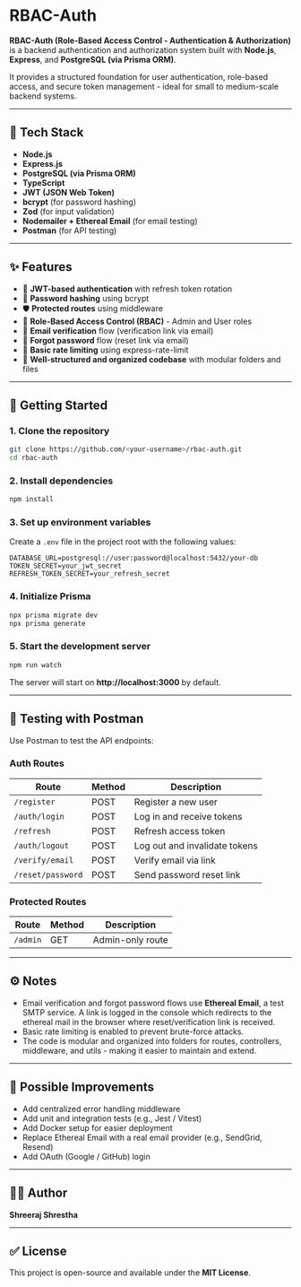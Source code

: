 # RBAC-Auth

**RBAC-Auth (Role-Based Access Control - Authentication & Authorization)** is a backend authentication and authorization system built with **Node.js**, **Express**, and **PostgreSQL (via Prisma ORM)**.

It provides a structured foundation for user authentication, role-based access, and secure token management - ideal for small to medium-scale backend systems.

---

## 🧠 Tech Stack

- **Node.js**
- **Express.js**
- **PostgreSQL (via Prisma ORM)**
- **TypeScript**
- **JWT (JSON Web Token)**
- **bcrypt** (for password hashing)
- **Zod** (for input validation)
- **Nodemailer + Ethereal Email** (for email testing)
- **Postman** (for API testing)

---

## ✨ Features

- 🔐 **JWT-based authentication** with refresh token rotation  
- 🧂 **Password hashing** using bcrypt  
- 🛡️ **Protected routes** using middleware  
- 🧩 **Role-Based Access Control (RBAC)** - Admin and User roles  
- 📧 **Email verification** flow (verification link via email)  
- 🔑 **Forgot password** flow (reset link via email)  
- 🚦 **Basic rate limiting** using express-rate-limit  
- 📁 **Well-structured and organized codebase** with modular folders and files  

---

## 🚀 Getting Started

### 1. Clone the repository
```bash
git clone https://github.com/<your-username>/rbac-auth.git
cd rbac-auth
```

### 2. Install dependencies
```bash
npm install
```

### 3. Set up environment variables

Create a `.env` file in the project root with the following values:

```env
DATABASE_URL=postgresql://user:password@localhost:5432/your-db
TOKEN_SECRET=your_jwt_secret
REFRESH_TOKEN_SECRET=your_refresh_secret
```

### 4. Initialize Prisma
```bash
npx prisma migrate dev
npx prisma generate
```

### 5. Start the development server
```bash
npm run watch
```

The server will start on **http://localhost:3000** by default.

---

## 🧪 Testing with Postman

Use Postman to test the API endpoints:

### Auth Routes

| Route | Method | Description |
|--------|---------|-------------|
| `/register` | POST | Register a new user |
| `/auth/login` | POST | Log in and receive tokens |
| `/refresh` | POST | Refresh access token |
| `/auth/logout` | POST | Log out and invalidate tokens |
| `/verify/email` | POST | Verify email via link |
| `/reset/password` | POST | Send password reset link |

### Protected Routes

| Route | Method | Description |
|--------|---------|-------------|
| `/admin` | GET | Admin-only route |

---

## ⚙️ Notes

- Email verification and forgot password flows use **Ethereal Email**, a test SMTP service. A link is logged in the console which redirects to the ethereal mail in the browser where reset/verification link is received.  
- Basic rate limiting is enabled to prevent brute-force attacks.  
- The code is modular and organized into folders for routes, controllers, middleware, and utils - making it easier to maintain and extend.  

---

## 📘 Possible Improvements

- Add centralized error handling middleware  
- Add unit and integration tests (e.g., Jest / Vitest)  
- Add Docker setup for easier deployment  
- Replace Ethereal Email with a real email provider (e.g., SendGrid, Resend)  
- Add OAuth (Google / GitHub) login  

---

## 🧑‍💻 Author

**Shreeraj Shrestha**  

---

## ✅ License

This project is open-source and available under the **MIT License**.
